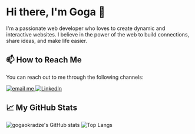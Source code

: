 # Hi there, I'm Goga 👋

I'm a passionate web developer who loves to create dynamic and interactive websites. I believe in the power of the web to build connections, share ideas, and make life easier.

## 📫 How to Reach Me

You can reach out to me through the following channels:

<a href="mailto:g.okradze.dev@gmail.com">
    <img src="https://img.shields.io/badge/Email-D14836?style=for-the-badge&logo=gmail&logoColor=white" alt="email me" />
</a>

<a href="https://www.linkedin.com/in/goga-okradze/" target="_blank">
    <img src="https://img.shields.io/badge/LinkedIn-0077B5?style=for-the-badge&logo=linkedin&logoColor=white" alt="LinkedIn" />
</a>

## 📈 My GitHub Stats

![gogaokradze's GitHub stats](https://github-readme-stats.vercel.app/api?username=gogaokradze&show_icons=true&theme=radical)
![Top Langs](https://github-readme-stats.vercel.app/api/top-langs/?username=gogaokradze&layout=compact)

